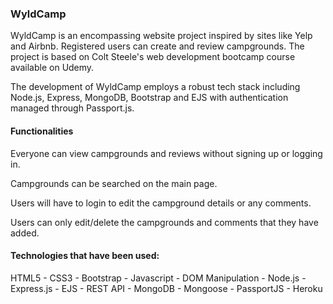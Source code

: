 ### WyldCamp

WyldCamp is an encompassing website project inspired by sites like Yelp and Airbnb. Registered users can create and review campgrounds. The project is based on Colt Steele's web development bootcamp course available on Udemy.

The development of WyldCamp employs a robust tech stack including Node.js, Express, MongoDB, Bootstrap and EJS with authentication managed through Passport.js.

#### Functionalities

Everyone can view campgrounds and reviews without signing up or logging in.

Campgrounds can be searched on the main page.

Users will have to login to edit the campground details or any comments.

Users can only edit/delete the campgrounds and comments that they have added.

#### Technologies that have been used:

HTML5 - CSS3 - Bootstrap - Javascript - DOM Manipulation - Node.js - Express.js - EJS - REST API -
MongoDB - Mongoose - PassportJS - Heroku
